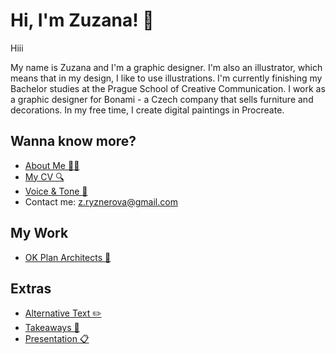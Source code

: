 # Hi, I'm Zuzana! 🌸

Hiii

My name is Zuzana and I'm a graphic designer. I'm also an illustrator, which means that in my design, I like to use illustrations.
I'm currently finishing my Bachelor studies at the Prague School of Creative Communication.
I work as a graphic designer for Bonami - a Czech company that sells furniture and decorations. 
In my free time, I create digital paintings in Procreate. 

## Wanna know more?

- [About Me 🙋‍♀️](02-first-impression/index.md)
- [My CV 🔍](04-experience/index.md)
- [Voice & Tone 👀](05-voice-tone/index.md)
- Contact me: z.ryznerova@gmail.com

## My Work

- [OK Plan Architects 📐](03-content-first/index.md)

## Extras

- [Alternative Text ✏️](01-alternative-text/index.md)
- [Takeaways 📝](06-takeaways/index.md)
- [Presentation 📋](07_presentation/index.md)
